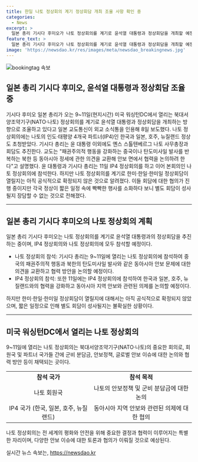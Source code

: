 ```yaml
---
title: 한일 나토 정상회의 계기 정상회담 개최 조율 사항 확인 중
categories:
  - News
excerpt: >
  일본 총리 기시다 후미오가 나토 정상회의를 계기로 윤석열 대통령과 정상회담을 개최할 예정으로 조율 중이라고 합니다. 이번 회담은 한국과 일본을 포함한 IP4 국가들의 참석이 예정되어 있으며, 중국의 패권주의적 행동과 북한의 탄도미사일 발사 등 동아시아 안보 문제에 대한 협력을 논의할 예정입니다. 하지만 한미·한일·한미일 정상회담에 대해서는 아직 확정되지 않았으며, 협의가 진행 중이지만 각국 정상의 바쁜 일정으로 성사 여부는 불투명합니다.
feature_text: >
  일본 총리 기시다 후미오가 나토 정상회의를 계기로 윤석열 대통령과 정상회담을 개최할 예정으로 조율 중이라고 합니다. 이번 회담은 한국과 일본을 포함한 IP4 국가들의 참석이 예정되어 있으며, 중국의 패권주의적 행동과 북한의 탄도미사일 발사 등 동아시아 안보 문제에 대한 협력을 논의할 예정입니다. 하지만 한미·한일·한미일 정상회담에 대해서는 아직 확정되지 않았으며, 협의가 진행 중이지만 각국 정상의 바쁜 일정으로 성사 여부는 불투명합니다.
image: 'https://newsdao.kr/res/images/meta/newsdao_breakingnews.jpg'
---
```


<p><img src="https://newsdao.kr/res/images/meta/newsdao_breakingnews.jpg" alt="bookingtag 속보" /></p>

<h2 data-ke-size="size26">일본 총리 기시다 후미오, 윤석열 대통령과 정상회담 조율 중</h2>

<p data-ke-size="size16">기시다 후미오 일본 총리가 오는 9~11일(현지시간) 미국 워싱턴DC에서 열리는 북대서양조약기구(NATO·나토) 정상회의를 계기로 윤석열 대통령과 정상회담을 개최하는 방향으로 조율하고 있다고 일본 교도통신이 외교 소식통을 인용해 8일 보도했다. 나토 정상회의에는 나토의 인도·태평양 4개국 파트너(IP4)인 한국과 일본, 호주, 뉴질랜드 정상도 초청받았다. 기시다 총리는 윤 대통령 이외에도 옌스 스톨텐베르그 나토 사무총장과 회담도 추진한다. 교도는 "패권주의적 행동을 강화하는 중국이나 탄도미사일 발사를 반복하는 북한 등 동아시아 정세에 관한 의견을 교환해 안보 면에서 협력을 논의하려 한다"고 설명했다. 윤 대통령과 기시다 총리는 11일 IP4 정상회의를 하고 이어 본회의인 나토 정상회의에 참석한다. 하지만 나토 정상회의를 계기로 한미·한일·한미일 정상회담이 열릴지는 아직 공식적으로 확정되지 않은 것으로 알려졌다. 이들 회담에 대한 협의가 진행 중이지만 각국 정상이 짧은 일정 속에 빡빡한 행사를 소화하다 보니 별도 회담이 성사될지 장담할 수 없는 것으로 전해졌다.</p>

<hr>

<h2 data-ke-size="size26">일본 총리 기시다 후미오의 나토 정상회의 계획</h2>

<p data-ke-size="size16">일본 총리 기시다 후미오는 나토 정상회의를 계기로 윤석열 대통령과의 정상회담을 추진하는 중이며, IP4 정상회의와 나토 정상회의에 모두 참석할 예정이다. </p>

<ul>
  <li>나토 정상회의 참석: 기시다 총리는 9~11일에 열리는 나토 정상회의에 참석하여 중국의 패권주의적 행동과 북한의 탄도미사일 발사와 같은 동아시아 안보 문제에 대한 의견을 교환하고 협력 방안을 논의할 예정이다.</li>
  <li>IP4 정상회의 참석: 또한 11일에는 IP4 정상회의에 참석하여 한국과 일본, 호주, 뉴질랜드와의 협력을 강화하고 동아시아 지역 안보와 관련된 의제를 논의할 예정이다.</li>
</ul>

<p data-ke-size="size16">하지만 한미·한일·한미일 정상회담이 열릴지에 대해서는 아직 공식적으로 확정되지 않았으며, 짧은 일정으로 인해 별도 회담이 성사될지는 불확실한 상황이다.</p>

<hr>

<h2 data-ke-size="size26">미국 워싱턴DC에서 열리는 나토 정상회의</h2>

<p data-ke-size="size16">9~11일에 열리는 나토 정상회의는 북대서양조약기구(NATO·나토)의 중요한 회의로, 회원국 및 파트너 국가들 간에 군비 분담금, 안보정책, 글로벌 안보 이슈에 대한 논의와 협력 방안 등이 채택되는 곳이다.</p>

<table>
  <tr>
    <td style="text-align: center; height: 17px;"><b>참석 국가</b></td>
    <td style="text-align: center; height: 17px;"><b>참석 목적</b></td>
  </tr>
  <tr>
    <td style="text-align: center; height: 17px;">나토 회원국</td>
    <td style="text-align: center; height: 17px;">나토의 안보정책 및 군비 분담금에 대한 논의</td>
  </tr>
  <tr>
    <td style="text-align: center; height: 17px;">IP4 국가 (한국, 일본, 호주, 뉴질랜드)</td>
    <td style="text-align: center; height: 17px;">동아시아 지역 안보와 관련된 의제에 대한 협의</td>
  </tr>
</table>

<p data-ke-size="size16">나토 정상회의는 전 세계의 평화와 안전을 위해 중요한 결정과 협력이 이루어지는 특별한 자리이며, 다양한 안보 이슈에 대한 토론과 협의가 이뤄질 것으로 예상된다.</p>
실시간 뉴스 속보는, <a href="https://newsdao.kr" rel="dofollow">https://newsdao.kr</a>


